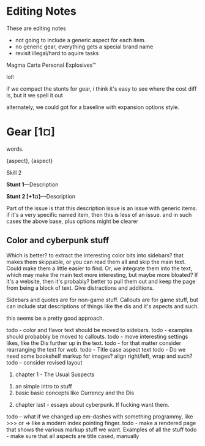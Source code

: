 # Editing Notes

These are editing notes
* not going to include a generic aspect for each item. 
* no generic gear, everything gets a special brand name
* revisit illegal/hard to aquire tasks

Magma Carta Personal Explosives™

lol!


if we compact the stunts for gear, i think it's easy to see where the cost diff is, but it we spell it out

alternately, we could got for a baseline with expansion options style. 

# Gear [1¤]

words.

{aspect}, {aspect}

Skill 2

**Stunt 1**​—Description

**Stunt 2 [+1¤}**​—Description


Part of the issue is that this description issue is an issue with generic items. 
if it's a very specific named item, then this is less of an issue. and in such cases the above base, plus options might be clearer


## Color and cyberpunk stuff

Which is better? to extract the interesting color bits into sidebars? that makes them skippable, or you can read them all and skip the main text. Could make them a little easier to find. 
Or, we integrate them into the text, which may make the main text more interesting, but maybe more bloated? 
If it's a website, then it's probably? better to pull them out and keep the page from being a block of text. Give distractions and additions. 

Sidebars and quotes are for non-game stuff. Callouts are for game stuff, but can include stat descriptions of things like the dis and it's aspects and such. 

this seems be a pretty good approach. 

todo - color and flavor text should be moved to sidebars.
todo - examples should probabbly be moved to callouts.
todo - move interesting settings likes, like the Dis further up in the text. 
todo - for that matter consider rearranging the text for web. 
todo - Title case aspect text
todo - Do we need some bookshelf markup for images? align right/left, wrap and such? 
todo – consider revised layout

1. chapter 1 - The Usual Suspects
  1) an simple intro to stuff
  2) basic basic concepts like Currency and the Dis

2. chapter last - essays about cyberpunk. If fucking want them.  



todo – what if we changed up em-dashes with something programmy, like >>> or => like a modern index pointing finger. 
todo - make a rendered page that shows the various markup stuff we want. Examples of all the stuff
todo - make sure that all aspects are title cased, manually



